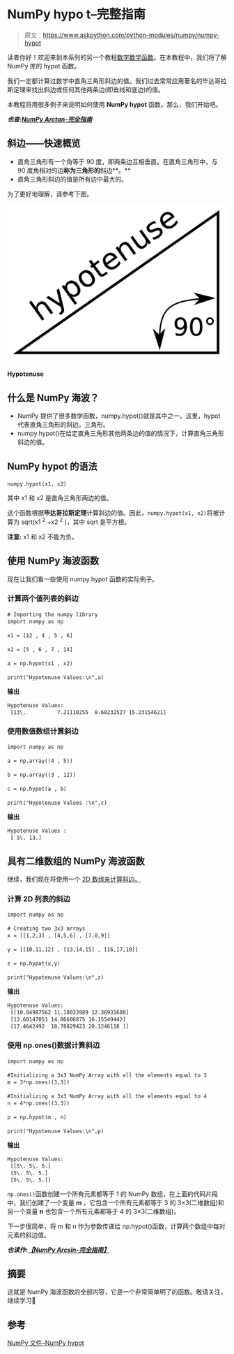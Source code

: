 # NumPy hypo t–完整指南

> 原文：<https://www.askpython.com/python-modules/numpy/numpy-hypot>

读者你好！欢迎来到本系列的另一个教程[数字数学函数](https://www.askpython.com/python/examples/plot-mathematical-functions)。在本教程中，我们将了解 NumPy 库的 hypot 函数。

我们一定都计算过数学中直角三角形斜边的值。我们过去常常应用著名的毕达哥拉斯定理来找出斜边或任何其他两条边(即垂线和底边)的值。

本教程将用很多例子来说明如何使用 **NumPy hypot** 函数。那么，我们开始吧。

***也查:[NumPy Arctan-完全指南](https://www.askpython.com/python-modules/numpy/numpy-arctan)***

## 斜边——快速概览

*   直角三角形有一个角等于 90 度，即两条边互相垂直。在直角三角形中，与 90 度角相对的边**称为三角形的**斜边**。**
*   直角三角形斜边的值是所有边中最大的。

为了更好地理解，请参考下图。

![Hypotenuse](img/bfd8c90d0fdd7041fafcf6e9107d912a.png)

**Hypotenuse**

## 什么是 NumPy 海波？

*   NumPy 提供了很多数学函数，numpy.hypot()就是其中之一。这里，hypot 代表直角三角形的斜边。三角形。
*   numpy.hypot()在给定直角三角形其他两条边的值的情况下，计算直角三角形斜边的值。

## NumPy hypot 的语法

`numpy.hypot(x1, x2)`

其中 x1 和 x2 是直角三角形两边的值。

这个函数根据**毕达哥拉斯定理**计算斜边的值。因此，`numpy.hypot(x1, x2)`将被计算为 sqrt(x1 <sup>2</sup> +x2 <sup>2</sup> )，其中 sqrt 是平方根。

**注意:** x1 和 x2 不能为负。

## 使用 NumPy 海波函数

现在让我们看一些使用 numpy hypot 函数的实际例子。

### 计算两个值列表的斜边

```
# Importing the numpy library
import numpy as np

x1 = [12 , 4 , 5 , 6]

x2 = [5 , 6 , 7 , 14]

a = np.hypot(x1 , x2)

print("Hypotenuse Values:\n",a)

```

**输出**

```
Hypotenuse Values:
 [13\.          7.21110255  8.60232527 15.23154621]

```

### 使用数值数组计算斜边

```
import numpy as np

a = np.array((4 , 5))

b = np.array((3 , 12))

c = np.hypot(a , b)

print("Hypotenuse Values :\n",c)

```

**输出**

```
Hypotenuse Values :
 [ 5\. 13.]

```

## 具有二维数组的 NumPy 海波函数

继续，我们现在将使用一个 [2D 数组来计算斜边。](https://www.askpython.com/python/array/array-indexing-in-python)

### 计算 2D 列表的斜边

```
import numpy as np

# Creating two 3x3 arrays
x = [[1,2,3] , [4,5,6] , [7,8,9]]

y = [[10,11,12] , [13,14,15] , [16,17,18]]

z = np.hypot(x,y)

print("Hypotenuse Values:\n",z)

```

**输出**

```
Hypotenuse Values:
 [[10.04987562 11.18033989 12.36931688]
 [13.60147051 14.86606875 16.15549442]
 [17.4642492  18.78829423 20.1246118 ]]

```

### 使用 np.ones()数据计算斜边

```
import numpy as np

#Initializing a 3x3 NumPy Array with all the elements equal to 3
m = 3*np.ones((3,3))

#Initializing a 3x3 NumPy Array with all the elements equal to 4
n = 4*np.ones((3,3))

p = np.hypot(m , n)

print("Hypotenuse Values:\n",p)

```

**输出**

```
Hypotenuse Values:
 [[5\. 5\. 5.]
 [5\. 5\. 5.]
 [5\. 5\. 5.]]

```

`np.ones()`函数创建一个所有元素都等于 1 的 NumPy 数组，在上面的代码片段中，我们创建了一个变量 **m** ，它包含一个所有元素都等于 3 的 3×3(二维数组)和另一个变量 **n** 也包含一个所有元素都等于 4 的 3×3(二维数组)。

下一步很简单，将 m 和 n 作为参数传递给 np.hypot()函数，计算两个数组中每对元素的斜边值。

***也读作:[【NumPy Arcsin-完全指南】](https://www.askpython.com/python-modules/numpy/numpy-arcsin)***

## 摘要

这就是 NumPy 海波函数的全部内容，它是一个非常简单明了的函数。敬请关注，继续学习🙂

## 参考

[NumPy 文件–NumPy hypot](https://numpy.org/doc/stable/reference/generated/numpy.hypot.html)
